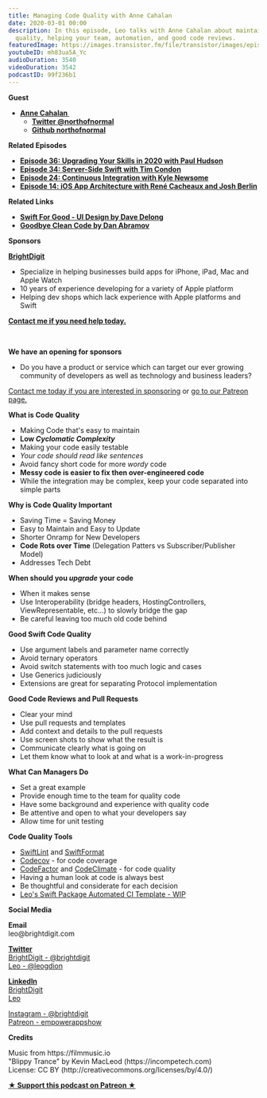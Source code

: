 ```yaml
---
title: Managing Code Quality with Anne Cahalan
date: 2020-03-01 00:00
description: In this episode, Leo talks with Anne Cahalan about maintaining good code
  quality, helping your team, automation, and good code reviews.
featuredImage: https://images.transistor.fm/file/transistor/images/episode/199010/full_1582306595-artwork.jpg
youtubeID: mh83ua5A_Yc
audioDuration: 3540
videoDuration: 3542
podcastID: 99f236b1
---
```

<p><b>Guest</b></p><ul><li>
<a href="https://twitter.com/northofnormal"><strong>Anne Cahalan </strong></a><ul>
<li><a href="https://twitter.com/northofnormal"><strong>Twitter @northofnormal</strong></a></li>
<li><a href="https://github.com/northofnormal"><strong>Github northofnormal</strong></a></li>
</ul>
</li></ul><p><b>Related Episodes</b></p><ul>
<li><a href="https://share.transistor.fm/s/eba8ef64"><strong>Episode 36: Upgrading Your Skills in 2020 with Paul Hudson</strong></a></li>
<li><a href="https://share.transistor.fm/s/bf0516f2"><strong>Episode 34: Server-Side Swift with Tim Condon</strong></a></li>
<li>
<a href="https://share.transistor.fm/s/a14f868f"><strong>Episode 24: Continuous Integration with Kyle Newsome</strong></a> </li>
<li><a href="https://share.transistor.fm/s/7247db7e"><strong>Episode 14: iOS App Architecture with René Cacheaux and Josh Berlin</strong></a></li>
</ul><p><b>Related Links</b></p><ul>
<li><a href="https://www.swiftforgood.com/#authors"><strong>Swift For Good - UI Design by Dave Delong</strong></a></li>
<li><a href="https://overreacted.io/goodbye-clean-code/"><strong>Goodbye Clean Code by Dan Abramov</strong></a></li>
</ul><p><b>Sponsors</b></p><p><a href="https://brightdigit.com/"><strong>BrightDigit</strong></a></p><ul>
<li>Specialize in helping businesses build apps for iPhone, iPad, Mac and Apple Watch</li>
<li>10 years of experience developing for a variety of Apple platform</li>
<li>Helping dev shops which lack experience with Apple platforms and Swift</li>
</ul><p><a href="https://brightdigit.com/contact/"><strong>Contact me if you need help today.</strong></a></p><p><br></p><p><strong>We have an opening for sponsors</strong></p><ul><li>Do you have a product or service which can target our ever growing community of developers as well as technology and business leaders? </li></ul><p><a href="https://brightdigit.com/contact/">Contact me today if you are interested in sponsoring</a> or <a href="https://www.patreon.com/empowerappsshow">go to our Patreon page.</a></p><p><b>What is Code Quality</b></p><ul>
<li>Making Code that's easy to maintain</li>
<li>
<strong>Low </strong><strong><em>Cyclomatic Complexity</em></strong>
</li>
<li>Making your code easily testable</li>
<li><em>Your code should read like sentences</em></li>
<li>Avoid fancy short code for more <em>wordy </em>code</li>
<li><strong>Messy code is easier to fix then over-engineered code</strong></li>
<li>While the integration may be complex, keep your code separated into simple parts </li>
</ul><p><b>Why is Code Quality Important</b></p><ul>
<li>Saving Time = Saving Money</li>
<li>Easy to Maintain and Easy to Update</li>
<li>Shorter Onramp for New Developers</li>
<li>
<strong>Code Rots over Time</strong> (Delegation Patters vs Subscriber/Publisher Model)</li>
<li>Addresses Tech Debt</li>
</ul><p><b>When should you <em>upgrade </em>your code</b></p><ul>
<li>When it makes sense</li>
<li>Use Interoperability (bridge headers, HostingControllers, ViewRepresentable, etc...) to slowly bridge the gap</li>
<li>Be careful leaving too much old code behind</li>
</ul><p><b>Good Swift Code Quality</b></p><ul>
<li>Use argument labels and parameter name correctly</li>
<li>Avoid ternary operators</li>
<li>Avoid switch statements with too much logic and cases</li>
<li>Use Generics judiciously</li>
<li>Extensions are great for separating Protocol implementation</li>
</ul><p><b>Good Code Reviews and Pull Requests</b></p><ul>
<li>Clear your mind</li>
<li>Use pull requests and templates</li>
<li>Add context and details to the pull requests</li>
<li>Use screen shots to show what the result is</li>
<li>Communicate clearly what is going on</li>
<li>Let them know what to look at and what is a work-in-progress</li>
</ul><p><b>What Can Managers Do</b></p><ul>
<li>Set a great example </li>
<li>Provide enough time to the team for quality code</li>
<li>Have some background and experience with quality code</li>
<li>Be attentive and open to what your developers say</li>
<li>Allow time for unit testing</li>
</ul><p><b>Code Quality Tools</b></p><ul>
<li>
<a href="https://github.com/realm/SwiftLint">SwiftLint</a> and <a href="https://github.com/nicklockwood/SwiftFormat">SwiftFormat</a>
</li>
<li>
<a href="https://codecov.io">Codecov</a> - for code coverage</li>
<li>
<a href="https://www.codefactor.io/">CodeFactor</a> and <a href="https://codeclimate.com">CodeClimate</a> - for code quality</li>
<li>Having a human look at code is always best</li>
<li>Be thoughtful and considerate for each decision</li>
<li><a href="https://github.com/brightdigit/EggSeed">Leo's Swift Package Automated CI Template - WIP</a></li>
</ul><p><b>Social Media</b></p><p><strong>Email</strong><br>leo@brightdigit.com</p><p><a href="https://twitter.com/brightdigit"><strong>Twitter </strong><br>BrightDigit - @brightdigit</a><br><a href="https://twitter.com/leogdion">Leo - @leogdion</a></p><p><a href="https://www.linkedin.com/company/bright-digit"><strong>LinkedIn</strong><br>BrightDigit</a><br><a href="https://www.linkedin.com/in/leogdion/">Leo</a></p><p><a href="https://www.instagram.com/brightdigit/">Instagram - @brightdigit</a><br><a href="https://www.patreon.com/empowerappsshow">Patreon - empowerappshow</a></p><p><b>Credits</b></p><p>Music from https://filmmusic.io<br>"Blippy Trance" by Kevin MacLeod (https://incompetech.com)<br>License: CC BY (http://creativecommons.org/licenses/by/4.0/)</p><p><strong><a href="https://www.patreon.com/empowerappsshow" rel="payment" title="★ Support this podcast on Patreon ★">★ Support this podcast on Patreon ★</a></strong></p>
      
